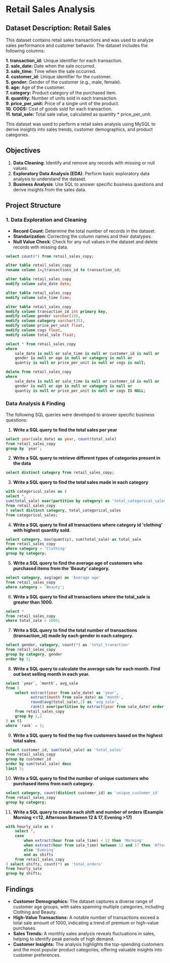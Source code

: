 # Retail Sales Analysis
## **Dataset Description: Retail Sales**
This dataset contains retail sales transactions and was used to analyze sales performance and customer behavior. The dataset includes the following columns:

**1. transaction_id:** Unique identifier for each transaction.<br>
**2. sale_date:** Date when the sale occurred.<br>
**3. sale_time:** Time when the sale occurred.<br>
**4. customer_id:** Unique identifier for the customer.<br>
**5. gender:** Gender of the customer (e.g., male, female).<br>
**6. age:** Age of the customer.<br>
**7. category:** Product category of the purchased item.<br>
**8. quantity:** Number of units sold in each transaction.<br>
**9. price_per_unit:** Price of a single unit of the product.<br>
**10. COGS:** Cost of goods sold for each transaction.<br>
**11. total_sale:** Total sale value, calculated as quantity * price_per_unit.<br>

This dataset was used to perform a retail sales analysis using MySQL to derive insights into sales trends, customer demographics, and product categories.
<br>

## Objectives

1. **Data Cleaning**: Identify and remove any records with missing or null values.
2. **Exploratory Data Analysis (EDA)**: Perform basic exploratory data analysis to understand the dataset.
3. **Business Analysis**: Use SQL to answer specific business questions and derive insights from the sales data.

## Project Structure

### 1. Data Exploration and Cleaning

- **Record Count**: Determine the total number of records in the dataset.
- **Standarization**: Correcting the column names and their datatypes.
- **Null Value Check**: Check for any null values in the dataset and delete records with missing data.

```sql
select count(*) from retail_sales_copy;

alter table retail_sales_copy
rename column ï»¿transactions_id to transaction_id;

alter table retail_sales_copy
modify column sale_date date;

alter table retail_sales_copy
modify column sale_time time; 

alter table retail_sales_copy
modify column transaction_id int primary key,
modify column gender varchar(10),
modify column category varchar(35),
modify column price_per_unit float,
modify column cogs float,
modify column total_sale float;

select * from retail_sales_copy
where
    sale_date is null or sale_time is null or customer_id is null or 
    gender is null or age is null or category is null or 
    quantiy is null or price_per_unit is null or cogs is null;

delete from retail_sales_copy
where
    sale_date is null or sale_time is null or customer_id is null or 
    gender is null or age is null or category is null or 
    quantiy is null or price_per_unit is null or cogs IS NULL;
```

### Data Analysis & Finding

The following SQL queries were developed to answer specific business questions:

1. **Write a SQL query to find the total sales per year**
```sql
select year(sale_date) as year, count(total_sale) 
from retail_sales_copy
group by `year`; 
```

2. **Write a SQL query to retrieve different types of categories present in the data**
```sql
select distinct category from retail_sales_copy;
```
3. **Write a SQL query to find the total sales made in each category**
```sql
with categorical_sales as (
select *,
sum(total_sale) over(partition by category) as 'total_categorical_sales'
from retail_sales_copy
) select distinct category, total_categorical_sales 
from categorical_sales;
```
4. **Write a SQL query to find all transactions where category id 'clothing' with highest quantity sold.**
```sql
select category, max(quantiy), sum(total_sale) as total_sale
from retail_sales_copy
where category = 'Clothing'
group by category;
```
5. **Write a SQL query to find the average age of customers who purchased items from the 'Beauty' category.**
```sql
select category, avg(age) as 'Average age' 
from retail_sales_copy
where category = 'Beauty';
```
6. **Write a SQL query to find all transactions where the total_sale is greater than 1000.**
```sql
select *
from retail_sales_copy
where total_sale > 1000;
```
7. **Write a SQL query to find the total number of transactions (transaction_id) made by each gender in each category.**
```sql
select gender, category, count(*) as 'total_tranaction'
from retail_sales_copy
group by category, gender
order by 1;
```
8. **Write a SQL query to calculate the average sale for each month. Find out best selling month in each year.**
```sql
select `year`, `month`, avg_sale
from (
	select extract(year from sale_date) as 'year',
		   extract(month from sale_date) as 'month',
           round(avg(total_sale),2) as 'avg_sale',
           rank() over(partition by extract(year from sale_date) order by avg(total_sale) desc) as `rank`
	from retail_sales_copy
    group by 1,2
) as t1
where `rank` = 1;
```
9. **Write a SQL query to find the top five customers based on  the highest total sales.**
```sql
select customer_id, sum(total_sale) as 'total_sales' 
from retail_sales_copy
group by customer_id
order by sum(total_sale) desc
limit 5;
```
10. **Write a SQL query to find the number of unique customers who purchased items from each category.**
```sql
select category, count(distinct customer_id) as 'unique_customer_id'
from retail_sales_copy
group by category;
```
11. **Write a SQL query to create each shift and number of orders (Example Morning <=12, Afternoon Between 12 & 17, Evening >17)**
```sql
with hourly_sale as (
	select *,
    case
		when extract(hour from sale_time) < 12 then 'Morning'
        when extract(hour from sale_time) between 12 and 17 then 'Afternoon'
        else 'Evening'
        end as shifts
	from retail_sales_copy
) select shifts, count(*) as 'total_orders'
from hourly_sale
group by shifts;
```

## Findings

- **Customer Demographics:** The dataset captures a diverse range of customer age groups, with sales spanning multiple categories, including Clothing and Beauty.
- **High-Value Transactions:** A notable number of transactions exceed a total sale amount of 1000, indicating a trend of premium or high-value purchases.
- **Sales Trends:** A monthly sales analysis reveals fluctuations in sales, helping to identify peak periods of high demand.
- **Customer Insights:** The analysis highlights the top-spending customers and the most popular product categories, offering valuable insights into customer preferences.
